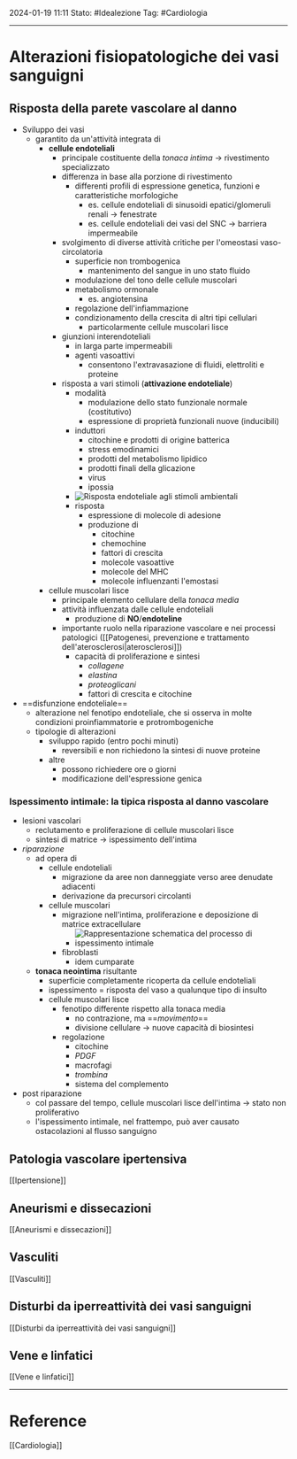 2024-01-19 11:11
Stato: #Idealezione 
Tag: #Cardiologia 

---
# Alterazioni fisiopatologiche dei vasi sanguigni
## Risposta della parete vascolare al danno
- Sviluppo dei vasi
	- garantito da un'attività integrata di
		- **cellule endoteliali**
			- principale costituente della *tonaca intima* → rivestimento specializzato
			- differenza in base alla porzione di rivestimento
				- differenti profili di espressione genetica, funzioni e caratteristiche morfologiche
					- es. cellule endoteliali di sinusoidi epatici/glomeruli renali → fenestrate
					- es. cellule endoteliali dei vasi del SNC → barriera impermeabile
			- svolgimento di diverse attività critiche per l'omeostasi vaso-circolatoria
				- superficie non trombogenica
					- mantenimento del sangue in uno stato fluido
				- modulazione del tono delle cellule muscolari
				- metabolismo ormonale
					- es. angiotensina
				- regolazione dell'infiammazione
				- condizionamento della crescita di altri tipi cellulari
					- particolarmente cellule muscolari lisce
			- giunzioni interendoteliali
				- in larga parte impermeabili
				- agenti vasoattivi
					- consentono l'extravasazione di fluidi, elettroliti e proteine
			- risposta a vari stimoli (**attivazione endoteliale**)
				- modalità
					- modulazione dello stato funzionale normale (costitutivo)
					- espressione di proprietà funzionali nuove (inducibili)
				- induttori
					- citochine e prodotti di origine batterica
					- stress emodinamici
					- prodotti del metabolismo lipidico
					- prodotti finali della glicazione
					- virus
					- ipossia
				- ![Risposta endoteliale agli stimoli ambientali](https://i.imgur.com/u8o8YG4.png)
				- risposta
					- espressione di molecole di adesione
					- produzione di
						- citochine
						- chemochine
						- fattori di crescita
						- molecole vasoattive
						- molecole del MHC
						- molecole influenzanti l'emostasi
		- cellule muscolari lisce
			- principale elemento cellulare della *tonaca media*
			- attività influenzata dalle cellule endoteliali
				- produzione di **NO**/**endoteline**
			- importante ruolo nella riparazione vascolare e nei processi patologici ([[Patogenesi, prevenzione e trattamento dell'aterosclerosi|aterosclerosi]])
				- capacità di proliferazione e sintesi
					- *collagene*
					- *elastina*
					- *proteoglicani*
					- fattori di crescita e citochine
- ==disfunzione endoteliale==
	- alterazione nel fenotipo endoteliale, che si osserva in molte condizioni proinfiammatorie e protrombogeniche
	- tipologie di alterazioni
		- sviluppo rapido (entro pochi minuti)
			- reversibili e non richiedono la sintesi di nuove proteine
		- altre
			- possono richiedere ore o giorni
			- modificazione dell'espressione genica
### Ispessimento intimale: la tipica risposta al danno vascolare
- lesioni vascolari
	- reclutamento e proliferazione di cellule muscolari lisce
	- sintesi di matrice → ispessimento dell'intima
- *riparazione*
	- ad opera di
		- cellule endoteliali
			- migrazione da aree non danneggiate verso aree denudate adiacenti
			- derivazione da precursori circolanti
		- cellule muscolari
			- migrazione nell'intima, proliferazione e deposizione di matrice extracellulare
				- ![Rappresentazione schematica del processo di ispessimento intimale](https://i.imgur.com/BQ4jTu4.png)
			- fibroblasti
				- idem cumparate
	- **tonaca neointima** risultante
		- superficie completamente ricoperta da cellule endoteliali
		- ispessimento = risposta del vaso a qualunque tipo di insulto
		- cellule muscolari lisce
			- fenotipo differente rispetto alla tonaca media
				- no contrazione, ma ==*movimento*==
				- divisione cellulare → nuove capacità di biosintesi
			- regolazione
				- citochine
				- *PDGF*
				- macrofagi
				- *trombina*
				- sistema del complemento
- post riparazione
	- col passare del tempo, cellule muscolari lisce dell'intima → stato non proliferativo
	- l'ispessimento intimale, nel frattempo, può aver causato ostacolazioni al flusso sanguigno
## Patologia vascolare ipertensiva
[[Ipertensione]]
## Aneurismi e dissecazioni
[[Aneurismi e dissecazioni]]
## Vasculiti
[[Vasculiti]]
## Disturbi da iperreattività dei vasi sanguigni
[[Disturbi da iperreattività dei vasi sanguigni]]
## Vene e linfatici
[[Vene e linfatici]]

---
# Reference
[[Cardiologia]]